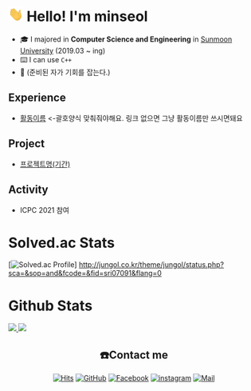 # <img  src="https://raw.githubusercontent.com/ABSphreak/ABSphreak/master/gifs/Hi.gif" width="30px">  Hello! I'm minseol
- 🎓 I majored in **Computer Science and Engineering** in [Sunmoon University](https://lily.sunmoon.ac.kr/MainDefault.aspx?la=ko) (2019.03 ~ ing)
- ⌨️  I can use `C++`
- 🤔 (준비된 자가 기회를 잡는다.)

## Experience
- [활동이름](링크) <-괄호양식 맞춰줘야해요. 링크 없으면 그냥 활동이름만 쓰시면돼요

## Project
- [프로젝트명(기간)](링크)

## Activity
- ICPC 2021 참여

# Solved.ac Stats
 [![Solved.ac Profile](http://mazassumnida.wtf/api/v2/generate_badge?boj=정올아이디)]
 http://jungol.co.kr/theme/jungol/status.php?sca=&sop=and&fcode=&fid=sri07091&flang=0

# Github Stats
<a href='#'>
 <img src = "https://github-readme-stats.vercel.app/api?username=leonilpark&theme=react&show_icons=true&hide_border=true" height = "180px">
 <img src = "https://github-readme-stats.vercel.app/api/top-langs/?username=leonilpark&theme=react&layout=compact" height = "180px">
</a>
<div align=center>
 

## ☎️Contact me
  
[![Hits](https://hits.seeyoufarm.com/api/count/incr/badge.svg?url=https://github.com/프로필이름)](https://blog.naver.com/sri07091)
[![GitHub](http://img.shields.io/badge/GitHub-Black?style=flat-square&logo=github&link=https://github.com/프로필이름)](https://github.com/minislively)
[![Facebook](https://img.shields.io/badge/facebook-1877f2?style=flat-square&logo=facebook&logoColor=white&link=https://www.facebook.com/프로필이름/)](https://www.facebook.com/프로필이름/)
[![instagram](https://img.shields.io/badge/instagram-E4405F?style=flat-square&logo=Instagram&logoColor=white&link=https://www.instagram.com/iknowwhatifeel/)](https://www.instagram.com/프로필이름/)
[![Mail](https://img.shields.io/badge/Gmail-d14836?style=flat-square&logo=Gmail&logoColor=white&link=mailto:이메일)](mailto:blessoms2017@gmail.com)
</div>
